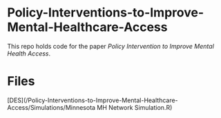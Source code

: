 # Policy-Interventions-to-Improve-Mental-Healthcare-Access

This repo holds code for the paper *Policy Intervention to Improve Mental Health Access*.

# Files
[DES](/Policy-Interventions-to-Improve-Mental-Healthcare-Access/Simulations/Minnesota MH Network Simulation.R)
